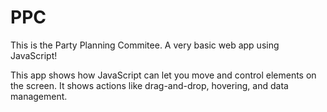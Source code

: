 # PPC
This is the Party Planning Commitee. A very basic web app using JavaScript!

This app shows how JavaScript can let you move and control elements on the screen. It shows actions like drag-and-drop, hovering, and data management.
